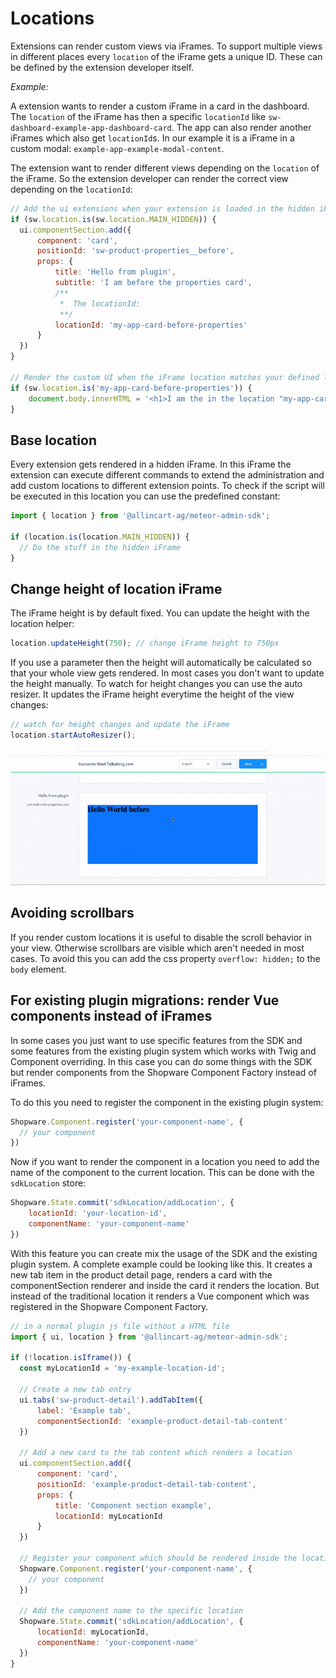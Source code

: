 # Locations

Extensions can render custom views via iFrames. To support multiple views in different places every `location` of the iFrame gets a unique ID. These can be defined by the extension developer itself.

*Example:*  

A extension wants to render a custom iFrame in a card in the dashboard. The `location` of the iFrame has then a specific `locationId` like `sw-dashboard-example-app-dashboard-card`. The app can also render another iFrames which also get `locationId`s. In our example it is a iFrame in a custom modal: `example-app-example-modal-content`.

The extension want to render different views depending on the `location` of the iFrame. So the extension developer can render the correct view depending on the `locationId`:
```js
// Add the ui extensions when your extension is loaded in the hidden iFrame
if (sw.location.is(sw.location.MAIN_HIDDEN)) {
  ui.componentSection.add({
      component: 'card',
      positionId: 'sw-product-properties__before',
      props: {
          title: 'Hello from plugin',
          subtitle: 'I am before the properties card',
          /**
           *  The locationId:
           **/
          locationId: 'my-app-card-before-properties'
      }
  })
}

// Render the custom UI when the iFrame location matches your defined location
if (sw.location.is('my-app-card-before-properties')) {
    document.body.innerHTML = '<h1>I am the in the location "my-app-card-before-properties"</h1>';
}
```

## Base location
Every extension gets rendered in a hidden iFrame. In this iFrame the extension can execute different commands to extend
the administration and add custom locations to different extension points. To check if the script will be executed in this
location you can use the predefined constant:

```js
import { location } from '@allincart-ag/meteor-admin-sdk';

if (location.is(location.MAIN_HIDDEN)) {
  // Do the stuff in the hidden iFrame
}
```

## Change height of location iFrame
The iFrame height is by default fixed. You can update the height with the location helper:
```js
location.updateHeight(750); // change iFrame height to 750px
```

If you use a parameter then the height will automatically be calculated so that your whole view gets rendered. In most cases
you don't want to update the height manually. To watch for height changes you can use the auto resizer. It updates the iFrame
height everytime the height of the view changes:
```js
// watch for height changes and update the iFrame
location.startAutoResizer();
```
![Auto Resizer example](./assets/auto-resizer.gif)

## Avoiding scrollbars
If you render custom locations it is useful to disable the scroll behavior in your view. Otherwise scrollbars are visible
which aren't needed in most cases. To avoid this you can add the css property `overflow: hidden;` to the `body` element.

## For existing plugin migrations: render Vue components instead of iFrames
In some cases you just want to use specific features from the SDK and some features from the existing plugin system which works with Twig and Component overriding. In this case you can do some things with the SDK but render components from the Shopware Component Factory instead of iFrames.

To do this you need to register the component in the existing plugin system:

```js
Shopware.Component.register('your-component-name', {
  // your component
})
```

Now if you want to render the component in a location you need to add the name of the component to the current location. This can be done with the `sdkLocation` store:
```js
Shopware.State.commit('sdkLocation/addLocation', {
    locationId: 'your-location-id',
    componentName: 'your-component-name'
})
```

With this feature you can create mix the usage of the SDK and the existing plugin system. A complete example could be looking like this. It creates a new tab item in the product detail page, renders a card with the componentSection renderer and inside the card it renders the location. But instead of the traditional location it renders a Vue component which was registered in the Shopware Component Factory.

```js
// in a normal plugin js file without a HTML file
import { ui, location } from '@allincart-ag/meteor-admin-sdk';

if (!location.isIframe()) {
  const myLocationId = 'my-example-location-id';

  // Create a new tab entry
  ui.tabs('sw-product-detail').addTabItem({
      label: 'Example tab',
      componentSectionId: 'example-product-detail-tab-content'
  })

  // Add a new card to the tab content which renders a location
  ui.componentSection.add({
      component: 'card',
      positionId: 'example-product-detail-tab-content',
      props: {
          title: 'Component section example',
          locationId: myLocationId
      }
  })

  // Register your component which should be rendered inside the location
  Shopware.Component.register('your-component-name', {
    // your component
  })

  // Add the component name to the specific location
  Shopware.State.commit('sdkLocation/addLocation', {
      locationId: myLocationId,
      componentName: 'your-component-name'
  })
}
```